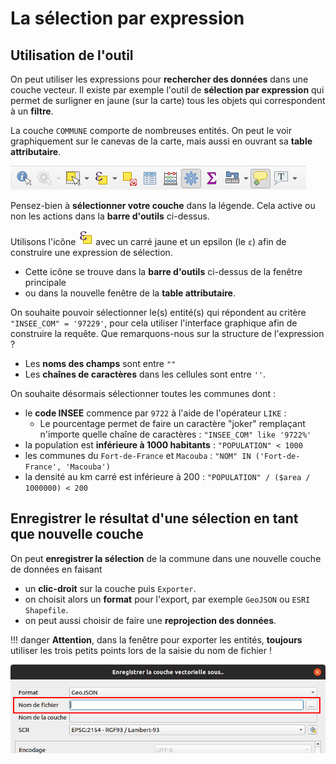 # La sélection par expression

## Utilisation de l'outil

On peut utiliser les expressions pour **rechercher des données** dans une couche vecteur.
Il existe par exemple l'outil de **sélection par expression** qui permet de
surligner en jaune (sur la carte) tous les objets qui correspondent à un **filtre**.

La couche `COMMUNE` comporte de nombreuses entités. On peut le voir graphiquement sur le canevas de la carte,
mais aussi en ouvrant sa **table attributaire**.

![Barre outil vecteur](./media/vector_toolbar.png)

Pensez-bien à **sélectionner votre couche** dans la légende. Cela active ou non les actions dans la **barre d'outils** ci-dessus.

Utilisons l'icône ![](./media/mIconExpressionSelect.png) avec un carré jaune et un epsilon (le `ε`) afin de construire une expression de sélection.

* Cette icône se trouve dans la **barre d'outils** ci-dessus de la fenêtre principale
* ou dans la nouvelle fenêtre de la **table attributaire**.

On souhaite pouvoir sélectionner le(s) entité(s) qui répondent au critère `"INSEE_COM" = '97229'`, pour cela utiliser
l'interface graphique afin de construire la requête. Que remarquons-nous sur la structure de l'expression ?

* Les **noms des champs** sont entre `""`
* Les **chaînes de caractères** dans les cellules sont entre `''`.

On souhaite désormais sélectionner toutes les communes dont :

* le **code INSEE** commence par `9722` à l'aide de l'opérateur `LIKE` :
    * Le pourcentage permet de faire un caractère "joker" remplaçant n'importe quelle chaîne de caractères : `"INSEE_COM" like '9722%'`
* la population est **inférieure à 1000 habitants** : `"POPULATION" < 1000`
* les communes du `Fort-de-France` et  `Macouba` : `"NOM" IN ('Fort-de-France', 'Macouba')`
* la densité au km carré est inférieure à 200 : `"POPULATION" / ($area / 1000000) < 200`

## Enregistrer le résultat d'une sélection en tant que nouvelle couche

On peut **enregistrer la sélection** de la commune dans une nouvelle couche de données en faisant

* un **clic-droit** sur la couche puis `Exporter`.
* on choisit alors un **format** pour l'export,
  par exemple `GeoJSON` ou `ESRI Shapefile`.
* on peut aussi choisir de faire une **reprojection des données**.

!!! danger
    **Attention**, dans la fenêtre pour exporter les entités, **toujours** utiliser les trois petits points lors de la saisie du nom de fichier !

![Exporter couche vecteur](./media/save_as.png)
